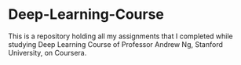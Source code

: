 # Deep-Learning-Course

 This is a repository holding all my assignments that I completed while studying Deep Learning Course of Professor Andrew Ng, Stanford University, on Coursera. 
